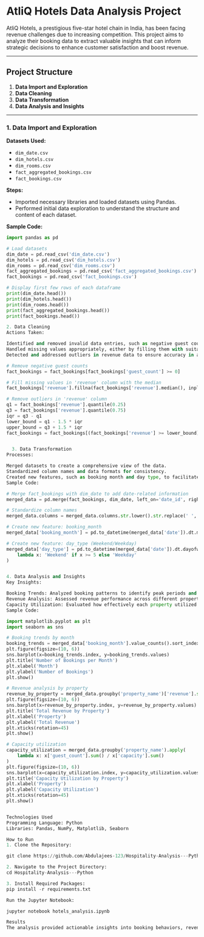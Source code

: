 # AtliQ Hotels Data Analysis Project

AtliQ Hotels, a prestigious five-star hotel chain in India, has been facing revenue challenges due to increasing competition. This project aims to analyze their booking data to extract valuable insights that can inform strategic decisions to enhance customer satisfaction and boost revenue.

---

## Project Structure

1. **Data Import and Exploration**
2. **Data Cleaning**
3. **Data Transformation**
4. **Data Analysis and Insights**

---

### 1. Data Import and Exploration

**Datasets Used:**
- `dim_date.csv`
- `dim_hotels.csv`
- `dim_rooms.csv`
- `fact_aggregated_bookings.csv`
- `fact_bookings.csv`

**Steps:**
- Imported necessary libraries and loaded datasets using Pandas.
- Performed initial data exploration to understand the structure and content of each dataset.

**Sample Code:**
```python
import pandas as pd

# Load datasets
dim_date = pd.read_csv('dim_date.csv')
dim_hotels = pd.read_csv('dim_hotels.csv')
dim_rooms = pd.read_csv('dim_rooms.csv')
fact_aggregated_bookings = pd.read_csv('fact_aggregated_bookings.csv')
fact_bookings = pd.read_csv('fact_bookings.csv')

# Display first few rows of each dataframe
print(dim_date.head())
print(dim_hotels.head())
print(dim_rooms.head())
print(fact_aggregated_bookings.head())
print(fact_bookings.head())

2. Data Cleaning
Actions Taken:

Identified and removed invalid data entries, such as negative guest counts.
Handled missing values appropriately, either by filling them with suitable substitutes or by removing the records.
Detected and addressed outliers in revenue data to ensure accuracy in analysis.

# Remove negative guest counts
fact_bookings = fact_bookings[fact_bookings['guest_count'] >= 0]

# Fill missing values in 'revenue' column with the median
fact_bookings['revenue'].fillna(fact_bookings['revenue'].median(), inplace=True)

# Remove outliers in 'revenue' column
q1 = fact_bookings['revenue'].quantile(0.25)
q3 = fact_bookings['revenue'].quantile(0.75)
iqr = q3 - q1
lower_bound = q1 - 1.5 * iqr
upper_bound = q3 + 1.5 * iqr
fact_bookings = fact_bookings[(fact_bookings['revenue'] >= lower_bound) & (fact_bookings['revenue'] <= upper_bound)]


  3. Data Transformation
Processes:

Merged datasets to create a comprehensive view of the data.
Standardized column names and data formats for consistency.
Created new features, such as booking month and day type, to facilitate deeper analysis.
Sample Code:

# Merge fact_bookings with dim_date to add date-related information
merged_data = pd.merge(fact_bookings, dim_date, left_on='date_id', right_on='date_id', how='left')

# Standardize column names
merged_data.columns = merged_data.columns.str.lower().str.replace(' ', '_')

# Create new feature: booking_month
merged_data['booking_month'] = pd.to_datetime(merged_data['date']).dt.month_name()

# Create new feature: day_type (Weekend/Weekday)
merged_data['day_type'] = pd.to_datetime(merged_data['date']).dt.dayofweek.apply(
    lambda x: 'Weekend' if x >= 5 else 'Weekday'
)


4. Data Analysis and Insights
Key Insights:

Booking Trends: Analyzed booking patterns to identify peak periods and popular room categories.
Revenue Analysis: Assessed revenue performance across different properties and time periods.
Capacity Utilization: Evaluated how effectively each property utilized its capacity and identified opportunities for improvement.
Sample Code:

import matplotlib.pyplot as plt
import seaborn as sns

# Booking trends by month
booking_trends = merged_data['booking_month'].value_counts().sort_index()
plt.figure(figsize=(10, 6))
sns.barplot(x=booking_trends.index, y=booking_trends.values)
plt.title('Number of Bookings per Month')
plt.xlabel('Month')
plt.ylabel('Number of Bookings')
plt.show()

# Revenue analysis by property
revenue_by_property = merged_data.groupby('property_name')['revenue'].sum().sort_values(ascending=False)
plt.figure(figsize=(10, 6))
sns.barplot(x=revenue_by_property.index, y=revenue_by_property.values)
plt.title('Total Revenue by Property')
plt.xlabel('Property')
plt.ylabel('Total Revenue')
plt.xticks(rotation=45)
plt.show()

# Capacity utilization
capacity_utilization = merged_data.groupby('property_name').apply(
    lambda x: x['guest_count'].sum() / x['capacity'].sum()
)
plt.figure(figsize=(10, 6))
sns.barplot(x=capacity_utilization.index, y=capacity_utilization.values)
plt.title('Capacity Utilization by Property')
plt.xlabel('Property')
plt.ylabel('Capacity Utilization')
plt.xticks(rotation=45)
plt.show()


Technologies Used
Programming Language: Python
Libraries: Pandas, NumPy, Matplotlib, Seaborn

How to Run
1. Clone the Repository:

git clone https://github.com/Abdulajees-123/Hospitality-Analysis---Python.git

2. Navigate to the Project Directory:
cd Hospitality-Analysis---Python

3. Install Required Packages:
pip install -r requirements.txt

Run the Jupyter Notebook:

jupyter notebook hotels_analysis.ipynb

Results
The analysis provided actionable insights into booking behaviors, revenue streams, and capacity management. These insights can guide AtliQ Hotels in refining their strategies to enhance operational efficiency and profitability.

